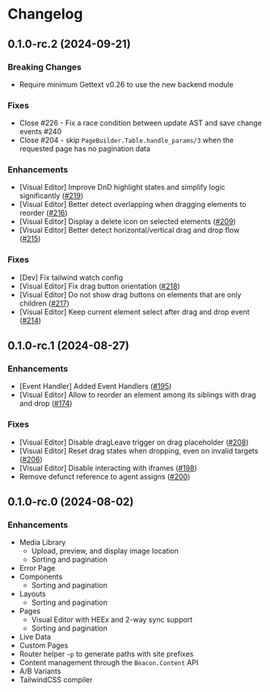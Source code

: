 # Changelog

## 0.1.0-rc.2 (2024-09-21)

### Breaking Changes
  * Require minimum Gettext v0.26 to use the new backend module

### Fixes
  - Close #226 - Fix a race condition between update AST and save change events #240
  - Close #204 - skip `PageBuilder.Table.handle_params/3` when the requested page has no pagination data

### Enhancements
- [Visual Editor] Improve DnD highlight states and simplify logic significantly ([#219](https://github.com/BeaconCMS/beacon_live_admin/pull/219))
- [Visual Editor] Better detect overlapping when dragging elements to reorder ([#216](https://github.com/BeaconCMS/beacon_live_admin/pull/216))
- [Visual Editor] Display a delete icon on selected elements ([#209](https://github.com/BeaconCMS/beacon_live_admin/pull/209))
- [Visual Editor] Better detect horizontal/vertical drag and drop flow ([#215](https://github.com/BeaconCMS/beacon_live_admin/pull/215))

### Fixes
- [Dev] Fix tailwind watch config
- [Visual Editor] Fix drag button orientation ([#218](https://github.com/BeaconCMS/beacon_live_admin/pull/218))
- [Visual Editor] Do not show drag buttons on elements that are only children ([#217](https://github.com/BeaconCMS/beacon_live_admin/pull/217))
- [Visual Editor] Keep current element select after drag and drop event ([#214](https://github.com/BeaconCMS/beacon_live_admin/pull/214))

## 0.1.0-rc.1 (2024-08-27)

### Enhancements
- [Event Handler] Added Event Handlers ([#195](https://github.com/BeaconCMS/beacon_live_admin/pull/195))
- [Visual Editor] Allow to reorder an element among its siblings with drag and drop ([#174](https://github.com/BeaconCMS/beacon_live_admin/pull/174))

### Fixes
- [Visual Editor] Disable dragLeave trigger on drag placeholder ([#208](https://github.com/BeaconCMS/beacon_live_admin/pull/208))
- [Visual Editor] Reset drag states when dropping, even on invalid targets ([#206](https://github.com/BeaconCMS/beacon_live_admin/pull/206))
- [Visual Editor] Disable interacting with iframes ([#198](https://github.com/BeaconCMS/beacon_live_admin/pull/198))
- Remove defunct reference to agent assigns ([#200](https://github.com/BeaconCMS/beacon_live_admin/pull/200))

## 0.1.0-rc.0 (2024-08-02)

### Enhancements
- Media Library
  - Upload, preview, and display image location
  - Sorting and pagination
- Error Page
- Components
  - Sorting and pagination
- Layouts
  - Sorting and pagination
- Pages
  - Visual Editor with HEEx and 2-way sync support
  - Sorting and pagination
- Live Data
- Custom Pages
- Router helper `~p` to generate paths with site prefixes
- Content management through the `Beacon.Content` API
- A/B Variants
- TailwindCSS compiler
